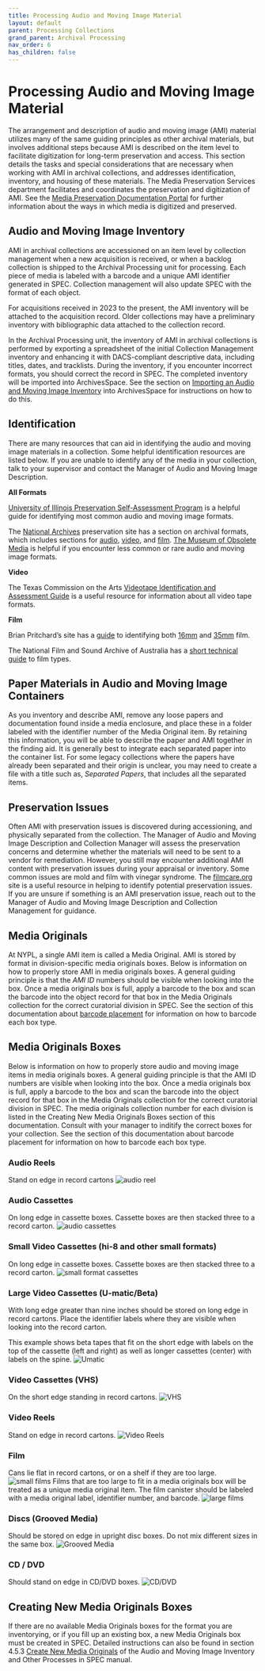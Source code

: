 ```yaml
---
title: Processing Audio and Moving Image Material
layout: default
parent: Processing Collections
grand_parent: Archival Processing
nav_order: 6
has_children: false
---
```

# **Processing Audio and Moving Image Material**
The arrangement and description of audio and moving image (AMI) material utilizes many of the same guiding principles as other archival materials, but involves additional steps because AMI is described on the item level to facilitate digitization for long-term preservation and access. This section details the tasks and special considerations that are necessary when working with AMI in archival collections, and addresses identification, inventory, and housing of these materials. The Media Preservation Services department facilitates and coordinates the preservation and digitization of AMI. See the [Media Preservation Documentation Portal](https://nypl.github.io/ami-preservation/) for further information about the ways in which media is digitized and preserved. 

## **Audio and Moving Image Inventory**
AMI in archival collections are accessioned on an item level by collection management when a new acquisition is received, or when a backlog collection is shipped to the Archival Processing unit for processing. Each piece of media is labeled with a barcode and a unique AMI identifier generated in SPEC. Collection management will also update SPEC with the format of each object. 

For acquisitions received in 2023 to the present, the AMI inventory will be attached to the acquisition record. Older collections may have a preliminary inventory with bibliographic data attached to the collection record. 

In the Archival Processing unit, the inventory of AMI in archival collections is performed by exporting a spreadsheet of the initial Collection Management inventory and enhancing it with DACS-compliant descriptive data, including titles, dates, and tracklists. During the inventory, if you encounter incorrect formats, you should correct the record in SPEC. The completed inventory will be imported into ArchivesSpace. See the section on [Importing an Audio and Moving Image Inventory]() into ArchivesSpace for instructions on how to do this.

## **Identification**

There are many resources that can aid in identifying the audio and moving image materials in a collection. Some helpful identification resources are listed below. If you are unable to identify any of the media in your collection, talk to your supervisor and contact the Manager of Audio and Moving Image Description.

**All Formats**

[University of Illinois Preservation Self-Assessment Program](https://psap.library.illinois.edu/collection-id-guide/#audiovisual) is a helpful guide for identifying most common audio and moving image formats.

The [National Archives](https://www.archives.gov/preservation/formats) preservation site has a section on archival formats, which includes sections for [audio](https://www.archives.gov/preservation/formats/audio-toc.html), [video](https://www.archives.gov/preservation/formats/video-toc.html), and [film](https://www.archives.gov/preservation/formats/motion-picture-film-toc.html). [The Museum of Obsolete Media](https://obsoletemedia.org/) is helpful if you encounter less common or rare audio and moving image formats.

**Video**

The Texas Commission on the Arts [Videotape Identification and Assessment Guide](https://www.arts.texas.gov/wp-content/uploads/2012/04/video.pdf) is a useful resource for information about all video tape formats.

**Film** 

Brian Pritchard’s site has a [guide](http://www.brianpritchard.com/IMPF.htm) to identifying both [16mm](http://www.brianpritchard.com/16mm%20Identification%20Version%201.02.pdf) and [35mm](http://www.brianpritchard.com/35mm%20Film%20Identification%20Version%203.2.pdf) film.

The National Film and Sound Archive of Australia has a [short technical guide](https://www.nfsa.gov.au/preservation/guide/handbook/identification) to film types.

## **Paper Materials in Audio and Moving Image Containers**
As you inventory and describe AMI, remove any loose papers and documentation found inside a media enclosure, and place these in a folder labeled with the identifier number of the Media Original item. By retaining this information, you will be able to describe the paper and AMI together in the finding aid. It is generally best to integrate each separated paper into the container list. For some legacy collections where the papers have already been separated and their origin is unclear, you may need to create a file with a title such as, _Separated Papers_, that includes all the separated items. 

## **Preservation Issues**
Often AMI with preservation issues is discovered during accessioning, and physically separated from the collection. The Manager of Audio and Moving Image Description and Collection Manager will assess the preservation concerns and determine whether the materials will need to be sent to a vendor for remediation. However, you still may encounter additional AMI content with preservation issues during your appraisal or inventory. Some common issues are mold and film with vinegar syndrome. The [filmcare.org](https://filmcare.org/visual_decay) site is a useful resource in helping to identify potential preservation issues. If you are unsure if something is an AMI preservation issue, reach out to the Manager of Audio and Moving Image Description and Collection Management for guidance.

## **Media Originals**
At NYPL, a single AMI item is called a Media Original. AMI is stored by format in division-specific media originals boxes. Below is information on how to properly store AMI in media originals boxes. A general guiding principle is that the _AMI ID_ numbers should be visible when looking into the box. Once a media originals box is full, apply a barcode to the box and scan the barcode into the object record for that box in the Media Originals collection for the correct curatorial division in SPEC. See the section of this documentation about [barcode placement]() for information on how to barcode each box type.

## **Media Originals Boxes**
Below is information on how to properly store audio and moving image items in media originals boxes. A general guiding principle is that the AMI ID numbers are visible when looking into the box. Once a media originals box is full, apply a barcode to the box and scan the barcode into the object record for that box in the Media Originals collection for the correct curatorial division in SPEC. The media originals collection number for each division is listed in the Creating New Media Originals Boxes section of this documentation. Consult with your manager to inditify the correct boxes for your collection. See the section of this documentation about barcode placement for information on how to barcode each box type.

### Audio Reels 
Stand on edge in record cartons 
![audio reel](/Images/27-audio-reels.png)

### Audio Cassettes 
On long edge in cassette boxes. Cassette boxes are then stacked three to a record carton. 
![audio cassettes](Images/28-audio-cassettes.png)

### Small Video Cassettes (hi-8 and other small formats)
On long edge in cassette boxes. Cassette boxes are then stacked three to a record carton.
![small format cassettes](/Images/29-small-format-cassettes.png)

### Large Video Cassettes (U-matic/Beta)
With long edge greater than nine inches should be stored on long edge in record cartons. Place the identifier labels where they are visible when looking into the record carton.

This example shows beta tapes that fit on the short edge with labels on the top of the cassette (left and right) as well as longer cassettes (center) with labels on the spine.
![Umatic](/Images/30-Umatic.png)

### Video Cassettes (VHS) 
On the short edge standing in record cartons.
![VHS](/Images/31-VHS.png)

### Video Reels
Stand on edge in record cartons.
![Video Reels](/Images/32-video_reels.png)

### Film 
Cans lie flat in record cartons, or on a shelf if they are too large. 
![small films](/Images/33-small_films.png)
Films that are too large to fit in a media originals box will be treated as a unique media original item. The film canister should be labeled with a media original label, identifier number, and barcode. 
![large films](/Images/34-large_films.png)

### Discs (Grooved Media) 
Should be stored on edge in upright disc boxes. Do not mix different sizes in the same box.
![Grooved Media](/Images/35-grooved-media.png)

### CD / DVD
Should stand on edge in CD/DVD boxes.
![CD/DVD](/Images/36-cd-dvd.png)

## Creating New Media Originals Boxes
If there are no available Media Originals boxes for the format you are inventorying, or if you fill up an existing box, a new Media Originals box must be created in SPEC. Detailed instructions can also be found in section 4.5.3 [Create New Media Originals]() of the Audio and Moving Image Inventory and Other Processes in SPEC manual.
